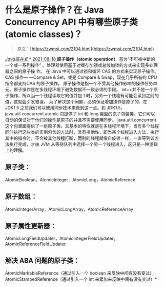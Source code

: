 <!--yml
category: 未分类
date: 0001-01-01 00:00:00
-->

# 什么是原子操作？在 Java Concurrency API 中有哪些原子类(atomic classes)？

> 原文：[https://zwmst.com/2104.html](https://zwmst.com/2104.html)

   [ *Java高并发* ](https://zwmst.com/java%e9%ab%98%e5%b9%b6%e5%8f%91)*[ <time datetime="2021-08-18T16:27:09+08:00"> 2021-08-18 </time> ](https://zwmst.com/2104.html)  **原子操作（atomic operation）** 意为”不可被中断的一个或一系列操作” 。处理器使用基于对缓存加锁或总线加锁的方式来实现多处理器之间的原子操 作。
在 Java 中可以通过锁和循环 CAS 的方式来实现原子操作。 CAS 操作—
—Compare & Set，或是 Compare & Swap，现在几乎所有的 CPU 指令都支持CAS 的原子操作。
原子操作是指一个不受其他操作影响的操作任务单元。原子操作是在多线程环境下避免数据不一致必须的手段。
int++并不是一个原子操作，所以当一个线程读取它的值并加 1 时，另外一个线程有可能会读到之前的值，这就会引发错误。
为了解决这个问题，必须保证增加操作是原子的，在 JDK1.5 之前我们可以使用同步技术来做到这一点。到 JDK1.5，java.util.concurrent.atomic 包提供了 int 和 long 类型的原子包装类，它们可以自动的保证对于他们的操作是原子的并且不需要使用同步。
java.util.concurrent 这个包里面提供了一组原子类。其基本的特性就是在多线程环境下，当有多个线程同时执行这些类的实例包含的方法时，具有排他性，即当某个线程进入方法，执行其中的指令时，不会被其他线程打断，而别的线程就像自旋锁一样，一直等到该方法执行完成，才由 JVM 从等待队列中选择一个另一个线程进入，这只是一种逻辑上的理解。

## 原子类：

AtomicBoolean，AtomicInteger，AtomicLong，AtomicReference

## 原子数组：

AtomicIntegerArray，AtomicLongArray，AtomicReferenceArray

## 原子属性更新器：

AtomicLongFieldUpdater，AtomicIntegerFieldUpdater， AtomicReferenceFieldUpdater

## 解决 ABA 问题的原子类：

AtomicMarkableReference（通过引入一个 boolean 来反映中间有没有变过），AtomicStampedReference（通过引入一个 int 来累加来反映中间有没有变过）*